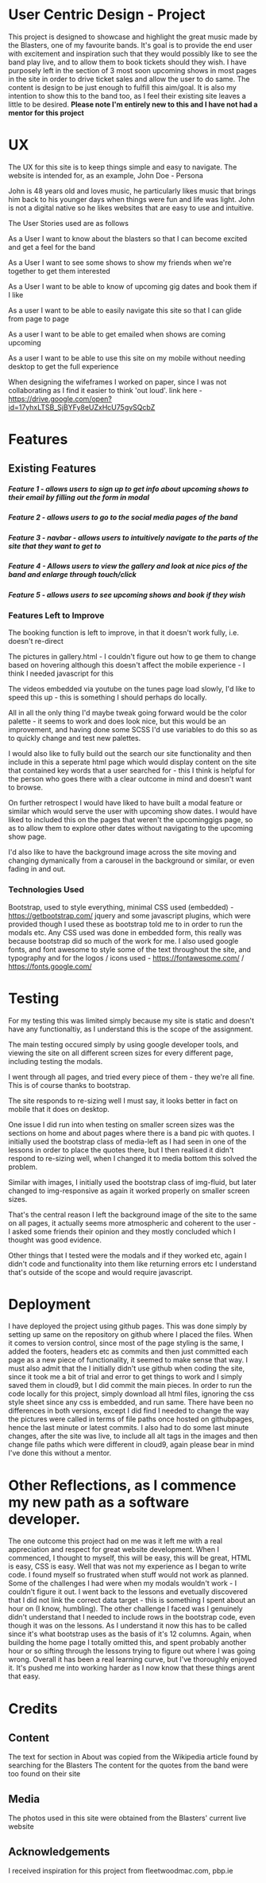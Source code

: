 # User Centric Design - Project

This project is designed to showcase and highlight the great music made by the Blasters, one of my favourite bands. 
It's goal is to provide the end user with excitement and inspiration such that they would possibly like to see the band play live, and to allow them to book tickets should they wish. 
I have purposely left in the section of 3 most soon upcoming shows in most pages in the site in order to drive ticket sales and allow the user to do same. 
The content is design to be just enough to fulfill this aim/goal. It is also my intention to show this to the band too, as I feel their existing site leaves a little to be desired. 
**Please note I'm entirely new to this and I have not had a mentor for this project**

# UX

The UX for this site is to keep things simple and easy to navigate. The website is intended for, as an example, John Doe - Persona

John is 48 years old and loves music, 
he particularly likes music that brings him back to his younger days when things were fun and life was light. 
John is not a digital native so he likes websites that are easy to use and intuitive. 

The User Stories used are as follows 

 As a User I want to know about the blasters so that I can become excited and get a feel for the band
 
 As a User I want to see some shows to show my friends when we're together to get them interested
 
 As a User I want to be able to know of upcoming gig dates and book them if I like 
 
 As a user I want to be able to easily navigate this site so that I can glide from page to page
 
 As a user I want to be able to get emailed when shows are coming upcoming
 
 As a user I want to be able to use this site on my mobile without needing desktop to get the full experience
 
When designing the wifeframes I worked on paper, since I was not collaborating as I find it easier to think 'out loud'. link here - https://drive.google.com/open?id=17yhxLTSB_SjBYFy8eUZxHcU75gvSQcbZ


# Features


## Existing Features

##### Feature 1 - allows users to sign up to get info about upcoming shows to their email by filling out the form in modal 

##### Feature 2 - allows users to go to the social media pages of the band

##### Feature 3 - navbar - allows users to intuitively navigate to the parts of the site that they want to get to

##### Feature 4 - Allows users to view the gallery and look at nice pics of the band and enlarge through touch/click

##### Feature 5 - allows users to see upcoming shows and book if they wish


### Features Left to Improve

The booking function is left to improve, in that it doesn't work fully, i.e. doesn't re-direct

The pictures in gallery.html - I couldn't figure out how to ge them to change based on hovering although this doesn't affect the mobile experience - I think I needed javascript for this 

The videos embedded via youtube on the tunes page load slowly, I'd like to speed this up - this is something I should perhaps do locally.

All in all the only thing I'd maybe tweak going forward would be the color palette - it seems to work and does look nice, but this would be an improvement, and having done some SCSS I'd use variables to do this so as to quickly change and test new palettes.

I would also like to fully build out the search our site functionality and then include in this a seperate html page which would display content on the site that contained key words that a user searched for - this I think is helpful for the person who goes there with a clear outcome in mind and doesn't want to browse.

On further retrospect I would have liked to have built a modal feature or similar which would serve the user with upcoming show dates. I would have liked to included this on the pages that weren't the upcominggigs page, so as to allow them to explore other dates without navigating to the upcoming show page. 

I'd also like to have the background image across the site moving and changing dymanically from a carousel in the background or similar, or even fading in and out.

### Technologies Used

Bootstrap, used to style everything, minimal CSS used (embedded) - https://getbootstrap.com/
jquery and some javascript plugins, which were provided though I used these as bootstrap told me to in order to run the modals etc. 
Any CSS used was done in embedded form, this really was because bootstrap did so much of the work for me.
I also used google fonts, and font awesome to style some of the text throughout the site, and typography and for the logos / icons used - https://fontawesome.com/ / https://fonts.google.com/


# Testing

For my testing this was limited simply because my site is static and doesn't have any functionaltiy, as I understand this is the scope of the assignment. 

The main testing occured simply by using google developer tools, and viewing the site on all different screen sizes for every different page, including testing the modals.

I went through all pages, and tried every piece of them - they we're all fine. This is of course thanks to bootstrap. 

The site responds to re-sizing well I must say, it looks better in fact on mobile that it does on desktop. 

One issue I did run into when testing on smaller screen sizes was the sections on home and about pages where there is a band pic with quotes. I initially used the bootstrap class of media-left as I had seen in one of the lessons in order to place the quotes there, but I then realised it didn't respond to re-sizing well, when I changed it to media bottom this solved the problem. 

Similar with images, I initially used the bootstrap class of img-fluid, but later changed to img-responsive as again it worked properly on smaller screen sizes.

That's the central reason I left the background image of the site to the same on all pages, it actually seems more atmospheric and coherent to the user - I asked some friends their opinion and they mostly concluded which I thought was good evidence. 

Other things that I tested were the modals and if they worked etc, again I didn't code and functionality into them like returning errors etc I understand that's outside of the scope and would require javascript. 

# Deployment

I have deployed the project using github pages. 
This was done simply by setting up same on the repository on github where I placed the files.
When it comes to version control, since most of the page styling is the same, I added the footers, headers etc as commits and then just committed each page as a new piece of functionality, it seemed to make sense that way. I must also admit that the I initially didn't use github when coding the site, since it took me a bit of trial and error to get things to work and I simply saved them in cloud9, but I did commit the main pieces. 
In order to run the code locally for this project, simply download all html files, ignoring the css style sheet since any css is embedded, and run same. There have been no differences in both versions, except I did find I needed to change the way the pictures were called in terms of file paths once hosted on githubpages, hence the last minute or latest commits. I also had to do some last minute changes, after the site was live, to include all alt tags in the images and then change file paths which were different in cloud9, again please bear in mind I've done this without a mentor. 

# Other Reflections, as I commence my new path as a software developer. 

The one outcome this project had on me was it left me with a real appreciation and respect for great website development. 
When I commenced, I thought to myself, this will be easy, this will be great, HTML is easy, CSS is easy. Well that was not my experience as I began to write code. I found myself so frustrated when stuff would not work as planned. Some of the challenges I had were when my modals wouldn't work - I couldn't figure it out. I went back to the lessons and evetually discovered that I did not link the correct data target - this is something I spent about an hour on (I know, humbling). The other challenge I faced was I genuinely didn't understand that I needed to include rows in the bootstrap code, even though it was on the lessons. As I understand it now this has to be called since it's what bootstrap uses as the basis of it's 12 columns. Again, when building the home page I totally omitted this, and spent probably another hour or so sifting through the lessons trying to figure out where I was going wrong. Overall it has been a real learning curve, but I've thoroughly enjoyed it. It's pushed me into working harder as I now know that these things arent that easy. 


# Credits
## Content
The text for section in About was copied from the Wikipedia article found by searching for the Blasters
The content for the quotes from the band were too found on their site
## Media
The photos used in this site were obtained from the Blasters' current live website
## Acknowledgements
I received inspiration for this project from fleetwoodmac.com, pbp.ie
